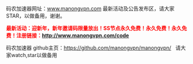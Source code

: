 码农加速器网址：www.manongvpn.com 最新活动及公告发布区，请大家STAR，以做备用，谢谢。

<b><font color=red>最新活动：迎新年，新年邀请码限量放出！SS节点永久免费！永久免费！永久免费！注册链接：http://www.manongvpn.com/code </font></b>

码农加速器 github主页：https://github.com/manongvpn/manongvpn/   请大家watch,star以做备用


